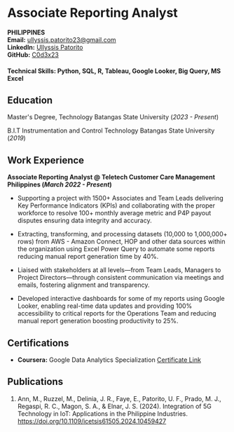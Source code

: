 # Associate Reporting Analyst

**PHILIPPINES**  
**Email:**    [ullyssis.patorito23@gmail.com](mailto:ullyssis.patorito23@gmail.com)  
**LinkedIn:** [Ullyssis Patorito](https://www.linkedin.com/in/me21/)  
**GitHub:**   [C0d3x23](https://github.com/C0d3x23)

#### Technical Skills: Python, SQL, R, Tableau, Google Looker, Big Query, MS Excel 

## Education
Master's Degree, Technology
Batangas State University (_2023 - Present_)								       		

B.I.T	Instrumentation and Control Technology
Batangas State University (_2019_)	 			        		


## Work Experience
**Associate Reporting Analyst @ Teletech Customer Care Management Philippines (_March 2022 - Present_)**
- Supporting a project with 1500+ Associates and Team Leads delivering Key Performance Indicators (KPIs) and collaborating with the proper workforce to resolve 100+ monthly average metric and P4P payout disputes ensuring data integrity and accuracy.
  
- Extracting, transforming, and processing datasets (10,000 to 1,000,000+ rows) from AWS - Amazon Connect, HOP and other data sources within the organization using Excel Power Query to automate some reports reducing manual report generation time by 40%.
  
- Liaised with stakeholders at all levels—from Team Leads, Managers to Project Directors—through consistent communication via meetings and emails, fostering alignment and transparency.
  
- Developed interactive dashboards for some of my reports using Google Looker, enabling real-time data updates and providing 100% accessibility to critical reports for the Operations Team and reducing manual report generation boosting productivity to 25%.

## Certifications
- **Coursera:** Google Data Analytics Specialization [Certificate Link](https://www.coursera.org/account/accomplishments/specialization/MPTLTMK6GBQ6)

## Publications
1. Ann, M., Ruzzel, M., Delinia, J. R., Faye, E., Patorito, U. F., Prado, M. J., Regaspi, R. C., Magon, S. A., & Elnar, J. S. (2024). Integration of 5G Technology in IoT: Applications in the Philippine Industries. https://doi.org/10.1109/icetsis61505.2024.10459427
